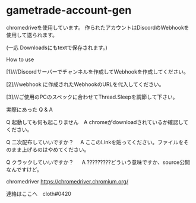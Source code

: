 # gametrade-account-gen
chromedriveを使用しています。
作られたアカウントはDiscordのWebhookを使用して送られます。

(一応 Downloadsにもtextで保存されます。)

How to use

[1]///Discordサーバーでチャンネルを作成してWebhookを作成してください。

[2]///webhook に作成されたWebhookのURLを代入してください。

[3]///ご使用のPCのスペックに合わせてThread.Sleepを調節して下さい。

実際にあった Q & A

Q 起動しても何も起こりません　A chromeがdownloadされているか確認してください。

Q 二次配布していいですか？　  A ここのLinkを貼ってください。ファイルをそのまま上げるのはやめてください。

Q クラックしていいですか？ 　 A ?????????どういう意味ですか、source公開なんですけど。

chromedriver  https://chromedriver.chromium.org/

連絡はここへ　cloth#0420
